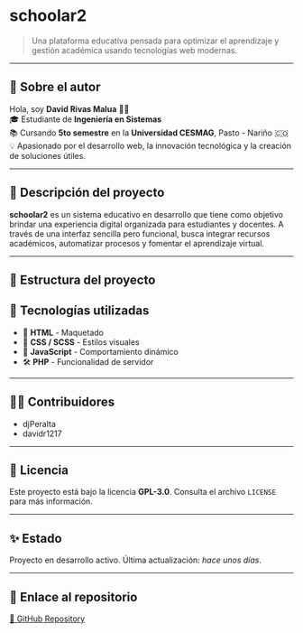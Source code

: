 # schoolar2

> Una plataforma educativa pensada para optimizar el aprendizaje y gestión académica usando tecnologías web modernas.

---

## 👤 Sobre el autor

Hola, soy **David Rivas Malua** 👨‍💻  
🎓 Estudiante de **Ingeniería en Sistemas**  
📚 Cursando **5to semestre** en la **Universidad CESMAG**, Pasto - Nariño 🇨🇴  
💡 Apasionado por el desarrollo web, la innovación tecnológica y la creación de soluciones útiles.

---

## 🧾 Descripción del proyecto

**schoolar2** es un sistema educativo en desarrollo que tiene como objetivo brindar una experiencia digital organizada para estudiantes y docentes. A través de una interfaz sencilla pero funcional, busca integrar recursos académicos, automatizar procesos y fomentar el aprendizaje virtual.

---

## 📁 Estructura del proyecto



## 🚀 Tecnologías utilizadas

- 🧱 **HTML** - Maquetado
- 🎨 **CSS / SCSS** - Estilos visuales
- 🧩 **JavaScript** - Comportamiento dinámico
- 🛠️ **PHP** - Funcionalidad de servidor

---

## 👨‍💻 Contribuidores

- djPeralta  
- davidr1217

---

## 📄 Licencia

Este proyecto está bajo la licencia **GPL-3.0**. Consulta el archivo `LICENSE` para más información.

---

## ✨ Estado

Proyecto en desarrollo activo. Última actualización: _hace unos días_.

---

## 🔗 Enlace al repositorio

[🔗 GitHub Repository](https://github.com/davidr1217/schoolar2)
